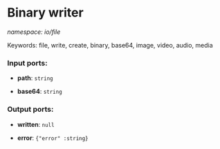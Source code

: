 # Binary writer

_namespace: io/file_

Keywords: file, write, create, binary, base64, image, video, audio, media

### Input ports:

* __path__: ` string `


* __base64__: ` string `

### Output ports:

* __written__: ` null `


* __error__: ` {"error" :string} `

